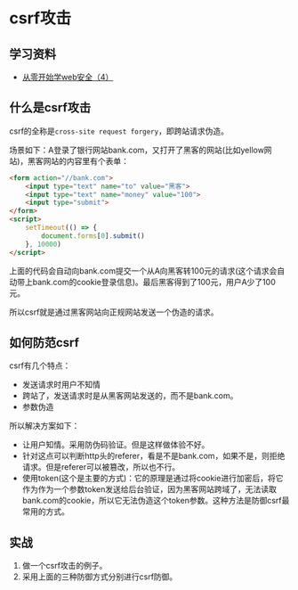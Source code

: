 # csrf攻击

## 学习资料

- [从零开始学web安全（4）](http://www.imweb.io/topic/574b22633eef750438d5cb44)


## 什么是csrf攻击

csrf的全称是`cross-site request forgery`，即跨站请求伪造。

场景如下：A登录了银行网站bank.com，又打开了黑客的网站(比如yellow网站)，黑客网站的内容里有个表单：

```html
<form action="//bank.com">
    <input type="text" name="to" value="黑客">
    <input type="text" name="money" value="100">
    <input type="submit">
</form>
<script>
    setTimeout(() => {
        document.forms[0].submit()
    }, 10000)
</script>
```

上面的代码会自动向bank.com提交一个从A向黑客转100元的请求(这个请求会自动带上bank.com的cookie登录信息)。最后黑客得到了100元，用户A少了100元。

所以csrf就是通过黑客网站向正规网站发送一个伪造的请求。

## 如何防范csrf

csrf有几个特点：

- 发送请求时用户不知情
- 跨站了，发送请求时是从黑客网站发送的，而不是bank.com。
- 参数伪造

所以解决方案如下：

- 让用户知情。采用防伪码验证。但是这样做体验不好。
- 针对这点可以判断http头的referer，看是不是bank.com，如果不是，则拒绝请求。但是referer可以被篡改，所以也不行。
- 使用token(这个是主要的方式)：它的原理是通过将cookie进行加密后，将它作为作为一个参数token发送给后台验证，因为黑客网站跨域了，无法读取bank.com的cookie，所以它无法伪造这个token参数。这种方法是防御csrf最常用的方式。


## 实战

1. 做一个csrf攻击的例子。
2. 采用上面的三种防御方式分别进行csrf防御。




